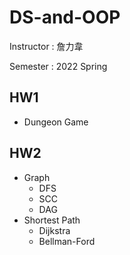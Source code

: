 # DS-and-OOP

Instructor : 詹力韋

Semester : 2022 Spring

## HW1
- Dungeon Game

## HW2
- Graph
  - DFS
  - SCC
  - DAG
- Shortest Path
  - Dijkstra
  - Bellman-Ford